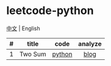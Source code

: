 # leetcode-python

[中文](README_zh-cn.md)  | English

|  #   |  title  |            code            |                       analyze                       |
| :--: | :-----: | :------------------------: | :-------------------------------------------------: |
|  1   | Two Sum | [python](src/1-two-sum.py) | [blog](https://sssis.me/post/leetcode-two-sum.html) |

